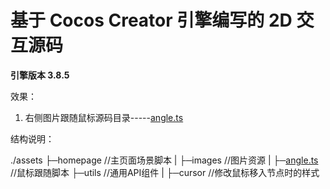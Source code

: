# 基于 Cocos Creator 引擎编写的 2D 交互源码

**引擎版本 3.8.5**

效果：

1. 右侧图片跟随鼠标源码目录-----[angle.ts](https://github.com/Lazygui/cocos_home/blob/master/assets/homepage/angle.ts "鼠标跟随")

结构说明：

./assets
├─homepage                  //主页面场景脚本
|    ├─images               //图片资源
|    ├─[angle.ts](https://github.com/Lazygui/cocos_home/blob/master/assets/homepage/angle.ts "鼠标跟随")             //鼠标跟随脚本
├─utils                     //通用API组件
|    ├─cursor               //修改鼠标移入节点时的样式
